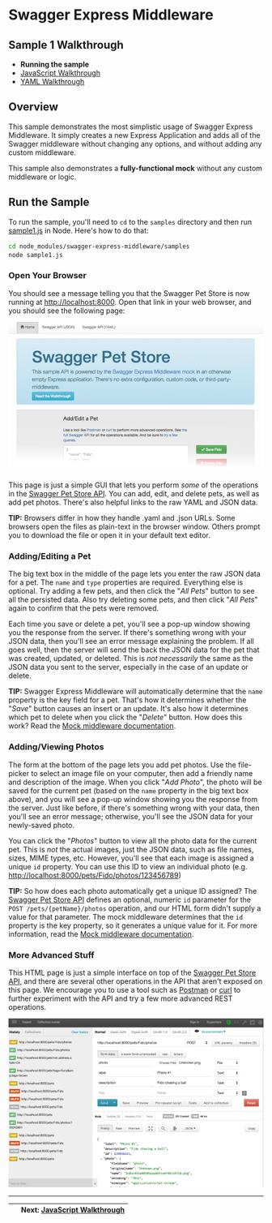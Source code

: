 Swagger Express Middleware
============================


Sample 1 Walkthrough
--------------------------
* __Running the sample__
* [JavaScript Walkthrough](javascript.md)
* [YAML Walkthrough](yaml.md)


Overview
--------------------------
This sample demonstrates the most simplistic usage of Swagger Express Middleware. It simply creates a new Express Application and adds all of the Swagger middleware without changing any options, and without adding any custom middleware.

This sample also demonstrates a __fully-functional mock__ without any custom middleware or logic.


Run the Sample
--------------------------
To run the sample, you'll need to `cd` to the `samples` directory and then run [sample1.js](../../samples/sample1.js) in Node.  Here's how to do that:

````bash
cd node_modules/swagger-express-middleware/samples
node sample1.js
````


### Open Your Browser
You should see a message telling you that the Swagger Pet Store is now running at [http://localhost:8000](http://localhost:8000). Open that link in your web browser, and you should see the following page:

![Screenshot](../img/samples.png)

This page is just a simple GUI that lets you perform _some_ of the operations in the [Swagger Pet Store API](../../samples/PetStore.yaml).  You can add, edit, and delete pets, as well as add pet photos.  There's also helpful links to the raw YAML and JSON data.

__TIP:__ Browsers differ in how they handle .yaml and .json URLs.  Some browsers open the files as plain-text in the browser window.  Others prompt you to download the file or open it in your default text editor.


### Adding/Editing a Pet
The big text box in the middle of the page lets you enter the raw JSON data for a pet.  The `name` and `type` properties are required.  Everything else is optional.  Try adding a few pets, and then click the "_All Pets_" button to see all the persisted data.  Also try deleting some pets, and then click "_All Pets_" again to confirm that the pets were removed.

Each time you save or delete a pet, you'll see a pop-up window showing you the response from the server.  If there's something wrong with your JSON data, then you'll see an error message explaining the problem.  If all goes well, then the server will send the back the JSON data for the pet that was created, updated, or deleted.  This is _not necessarily_ the same as the JSON data you sent to the server, especially in the case of an update or delete.

__TIP:__ Swagger Express Middleware will automatically determine that the `name` property is the key field for a pet. That's how it determines whether the "_Save_" button causes an insert or an update.  It's also how it determines which pet to delete when you click the "_Delete_" button.  How does this work?  Read the [Mock middleware documentation](../middleware/mock.md).


### Adding/Viewing Photos
The form at the bottom of the page lets you add pet photos. Use the file-picker to select an image file on your computer, then add a friendly name and description of the image.  When you click "_Add Photo_", the photo will be saved for the current pet (based on the `name` property in the big text box above), and you will see a pop-up window showing you the response from the server.  Just like before, if there's something wrong with your data, then you'll see an error message; otherwise, you'll see the JSON data for your newly-saved photo.

You can click the "_Photos_" button to view all the photo data for the current pet.  This is _not_ the actual images, just the JSON data, such as file names, sizes, MIME types, etc.  However, you'll see that each image is assigned a unique `id` property.  You can use this ID to view an individual photo (e.g. [http://localhost:8000/pets/Fido/photos/123456789](http://localhost:8000/pets/Fido/photos/123456789))

__TIP:__ So how does each photo automatically get a unique ID assigned? The [Swagger Pet Store API](../../samples/PetStore.yaml) defines an optional, numeric `id` parameter for the `POST /pets/{petName}/photos` operation, and our HTML form didn't supply a value for that parameter.  The mock middleware determines that the `id` property is the key property, so it generates a unique value for it.  For more information, read the [Mock middleware documentation](../middleware/mock.md).


### More Advanced Stuff
This HTML page is just a simple interface on top of the [Swagger Pet Store API](../../samples/PetStore.yaml), and there are several other operations in the API that aren't exposed on this page.  We encourage you to use a tool such as [Postman](http://www.getpostman.com) or [curl](http://curl.haxx.se) to further experiment with the API and try a few more advanced REST operations.

[![Postman screenshot](../img/postman.png)](http://www.getpostman.com)


-------------------------------------------------------------------------------------------------
| &nbsp;                                        | Next: [JavaScript Walkthrough](javascript.md) |
|:----------------------------------------------|----------------------------------------------:|
